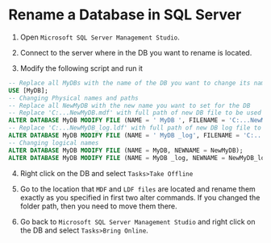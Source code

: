 # Rename a Database in SQL Server


1. Open `Microsoft SQL Server Management Studio`.

2. Connect to the server where in the DB you want to rename is located. 

3. Modify the following script and run it

```sql
-- Replace all MyDBs with the name of the DB you want to change its name
USE [MyDB];
-- Changing Physical names and paths
-- Replace all NewMyDB with the new name you want to set for the DB
-- Replace 'C:...NewMyDB.mdf' with full path of new DB file to be used
ALTER DATABASE MyDB MODIFY FILE (NAME = ' MyDB ', FILENAME = 'C:...NewMyDB.mdf');
-- Replace 'C:...NewMyDB_log.ldf' with full path of new DB log file to be used
ALTER DATABASE MyDB MODIFY FILE (NAME = ' MyDB _log', FILENAME = 'C:...NewMyDB_log.ldf');
-- Changing logical names
ALTER DATABASE MyDB MODIFY FILE (NAME = MyDB, NEWNAME = NewMyDB);
ALTER DATABASE MyDB MODIFY FILE (NAME = MyDB _log, NEWNAME = NewMyDB_log);
```

4. Right click on the DB and select `Tasks>Take Offline`

5. Go to the location that `MDF` and `LDF files` are located and rename them exactly as you specified in first two alter commands. If you changed the folder path, then you need to move them there.

6. Go back to `Microsoft SQL Server Management Studio` and right click on the DB and select `Tasks>Bring Online`.
